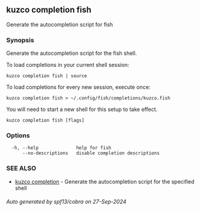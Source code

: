 ## kuzco completion fish

Generate the autocompletion script for fish

### Synopsis

Generate the autocompletion script for the fish shell.

To load completions in your current shell session:

	kuzco completion fish | source

To load completions for every new session, execute once:

	kuzco completion fish > ~/.config/fish/completions/kuzco.fish

You will need to start a new shell for this setup to take effect.


```
kuzco completion fish [flags]
```

### Options

```
  -h, --help              help for fish
      --no-descriptions   disable completion descriptions
```

### SEE ALSO

* [kuzco completion](kuzco_completion.md)	 - Generate the autocompletion script for the specified shell

###### Auto generated by spf13/cobra on 27-Sep-2024
